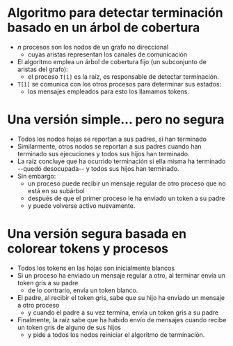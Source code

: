 # Algoritmo para detectar terminación basado en un árbol de cobertura
- $n$ procesos son los nodos de un grafo no direccional
	- cuyas aristas representan los canales de comunicación
- El algoritmo emplea un árbol de cobertura fijo (un subconjunto de aristas del grafo):
	- el proceso `T[1]` es la raíz, es responsable de detectar terminación.
- `T[1]` se comunica con los otros procesos para determinar sus estados:
	- los mensajes empleados para esto los llamamos tokens.
# Una versión simple... pero no segura
- Todos los nodos hojas se reportan a sus padres, si han terminado
- Similarmente, otros nodos se reportan a sus padres cuando han terminado sus ejecuciones y todos sus hijos han terminado.
- La raíz concluye que ha ocurrido terminación si ella misma ha terminado --quedó desocupada-- y todos sus hijos han terminado.
- Sin embargo:
	- un proceso puede recibir un mensaje regular de otro proceso que no está en su subárbol
	- después de que el primer proceso le ha enviado un token a su padre
	- y puede volverse activo nuevamente.
# Una versión segura basada en colorear tokens y procesos
- Todos los tokens en las hojas son inicialmente blancos
- Si un proceso ha enviado un mensaje regular a otro, al terminar envía un token gris a su padre
	- de lo contrario, envía un token blanco.
- El padre, al recibir el token gris, sabe que su hijo ha enviado un mensaje a otro proceso
	- y cuando el padre a su vez termina, envía un token gris a su padre
- Finalmente, la raíz sabe que ha habido envío de mensajes cuando recibe un token gris de alguno de sus hijos
	- y pide a todos los nodos reiniciar el algoritmo de terminación.